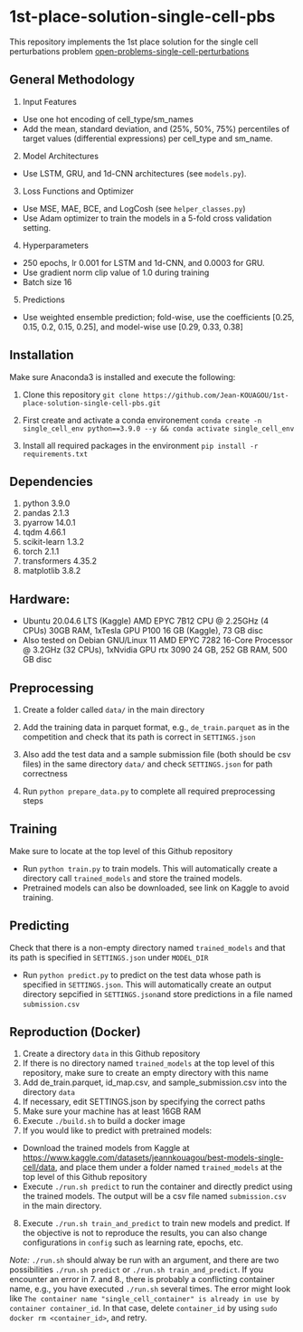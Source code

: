 # 1st-place-solution-single-cell-pbs
This repository implements the 1st place solution for the single cell perturbations problem [open-problems-single-cell-perturbations](https://www.kaggle.com/competitions/open-problems-single-cell-perturbations/overview)

## General Methodology 
1. Input Features 
- Use one hot encoding of cell_type/sm_names
- Add the mean, standard deviation, and (25%, 50%, 75%) percentiles of target values (differential expressions) per cell_type and sm_name.
2. Model Architectures
- Use LSTM, GRU, and 1d-CNN architectures (see `models.py`). 
3. Loss Functions and Optimizer
- Use MSE, MAE, BCE, and LogCosh (see `helper_classes.py`)
- Use Adam optimizer to train the models in a 5-fold cross validation setting.
4. Hyperparameters
- 250 epochs, lr 0.001 for LSTM and 1d-CNN, and 0.0003 for GRU.
- Use gradient norm clip value of 1.0 during training
- Batch size 16
5. Predictions
- Use weighted ensemble prediction; fold-wise, use the coefficients [0.25, 0.15, 0.2, 0.15, 0.25], and model-wise use [0.29, 0.33, 0.38]


## Installation
Make sure Anaconda3 is installed and execute the following:

1. Clone this repository `git clone https://github.com/Jean-KOUAGOU/1st-place-solution-single-cell-pbs.git`

2. First create and activate a conda environement `conda create -n single_cell_env python==3.9.0 --y && conda activate single_cell_env`

3. Install all required packages in the environment `pip install -r requirements.txt`

## Dependencies
1. python 3.9.0
2. pandas 2.1.3
3. pyarrow 14.0.1
4. tqdm 4.66.1
5. scikit-learn 1.3.2
6. torch 2.1.1
7. transformers 4.35.2
8. matplotlib 3.8.2

## Hardware:
- Ubuntu 20.04.6 LTS (Kaggle) AMD EPYC 7B12 CPU @ 2.25GHz (4 CPUs) 30GB RAM, 1xTesla GPU P100 16 GB (Kaggle), 73 GB disc
- Also tested on Debian GNU/Linux 11 AMD EPYC 7282 16-Core Processor @ 3.2GHz (32 CPUs), 1xNvidia GPU rtx 3090 24 GB, 252 GB RAM, 500 GB disc


## Preprocessing
1. Create a folder called `data/` in the main directory

2. Add the training data in parquet format, e.g., `de_train.parquet` as in the competition and check that its path is correct in `SETTINGS.json`

3. Also add the test data and a sample submission file (both should be csv files) in the same directory `data/` and check `SETTINGS.json` for path correctness

4. Run `python prepare_data.py` to complete all required preprocessing steps

## Training
Make sure to locate at the top level of this Github repository
- Run `python train.py` to train models. This will automatically create a directory call `trained_models` and store the trained models.
- Pretrained models can also be downloaded, see link on Kaggle to avoid training.

## Predicting
Check that there is a non-empty directory named `trained_models` and that its path is specified in `SETTINGS.json` under `MODEL_DIR`
- Run `python predict.py` to predict on the test data whose path is specified in `SETTINGS.json`. This will automatically create an output directory sepcified in `SETTINGS.json`and store predictions in a file named `submission.csv`

## Reproduction (Docker)
1. Create a directory `data` in this Github repository
2. If there is no directory named `trained_models` at the top level of this repository, make sure to create an empty directory with this name
3. Add de_train.parquet, id_map.csv, and sample_submission.csv into the directory `data`
4. If necessary, edit SETTINGS.json by specifying the correct paths
5. Make sure your machine has at least 16GB RAM
6. Execute `./build.sh` to build a docker image
7. If you would like to predict with pretrained models:
- Download the trained models from Kaggle at https://www.kaggle.com/datasets/jeannkouagou/best-models-single-cell/data, and place them under a folder named `trained_models` at the top level of this Github repository
- Execute `./run.sh predict` to run the container and directly predict using the trained models. The output will be a csv file named `submission.csv` in the main directory.
8. Execute `./run.sh train_and_predict` to train new models and predict. If the objective is not to reproduce the results, you can also change configurations in `config` such as learning rate, epochs, etc.

*Note:* `./run.sh` should alway be run with an argument, and there are two possibilities `./run.sh predict` or `./run.sh train_and_predict`. If you encounter an error in 7. and 8., there is probably a conflicting container name, e.g., you have executed `./run.sh` several times. The error might look like `The container name "single_cell_container" is already in use by container container_id`. In that case, delete `container_id` by using `sudo docker rm <container_id>`, and retry.



